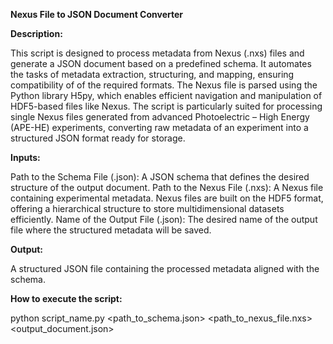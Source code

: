 **Nexus File to JSON Document Converter**

**Description:**

This script is designed to process metadata from Nexus (.nxs) files and generate a JSON document based on a predefined schema. It automates the tasks of metadata extraction, structuring, and mapping, ensuring compatibility of of the required formats. The Nexus file is parsed using the Python library H5py, which enables efficient navigation and manipulation of HDF5-based files like Nexus.
The script is particularly suited for processing single Nexus files generated from advanced Photoelectric – High Energy (APE-HE) experiments, converting raw metadata of an experiment into a structured JSON format ready for storage.

**Inputs:**

Path to the Schema File (.json):
A JSON schema that defines the desired structure of the output document.
Path to the Nexus File (.nxs):
A Nexus file containing experimental metadata. Nexus files are built on the HDF5 format, offering a hierarchical structure to store multidimensional datasets efficiently.
Name of the Output File (.json):
The desired name of the output file where the structured metadata will be saved.

**Output:**

A structured JSON file containing the processed metadata aligned with the schema.

**How to execute the script:**

python script_name.py <path_to_schema.json> <path_to_nexus_file.nxs> <output_document.json>
